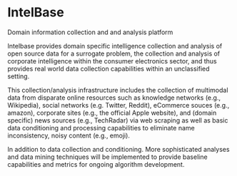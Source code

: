 # IntelBase
Domain information collection and and analysis platform

Intelbase provides domain specific intelligence collection and analysis of open source data for a surrogate problem, the collection and analysis of corporate intelligence within the consumer electronics sector, and thus provides real world data collection capabilities within an unclassified setting.  

This collection/analysis infrastructure includes the collection of multimodal data from disparate online resources such as knowledge networks (e.g., Wikipedia), social networks (e.g. Twitter, Reddit), eCommerce souces (e.g., amazon), corporate sites (e.g., the official Apple website), and (domain specific) news sources (e.g., TechRadar) via web scraping as well as basic data conditioning and processing capabilities to eliminate name inconsistency, noisy content (e.g., emoji).  

In addition to data collection and conditioning.  More sophisticated analyses and data mining techniques will be implemented to provide baseline capabilities and metrics for ongoing algorithm development. 
